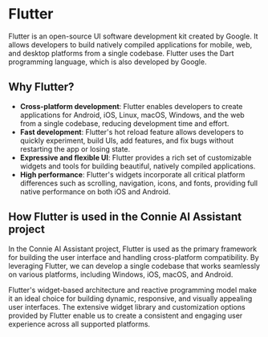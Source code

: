 # Flutter

Flutter is an open-source UI software development kit created by Google. It allows developers to build natively compiled applications for mobile, web, and desktop platforms from a single codebase. Flutter uses the Dart programming language, which is also developed by Google.

## Why Flutter?

- **Cross-platform development**: Flutter enables developers to create applications for Android, iOS, Linux, macOS, Windows, and the web from a single codebase, reducing development time and effort.
- **Fast development**: Flutter's hot reload feature allows developers to quickly experiment, build UIs, add features, and fix bugs without restarting the app or losing state.
- **Expressive and flexible UI**: Flutter provides a rich set of customizable widgets and tools for building beautiful, natively compiled applications.
- **High performance**: Flutter's widgets incorporate all critical platform differences such as scrolling, navigation, icons, and fonts, providing full native performance on both iOS and Android.

## How Flutter is used in the Connie AI Assistant project

In the Connie AI Assistant project, Flutter is used as the primary framework for building the user interface and handling cross-platform compatibility. By leveraging Flutter, we can develop a single codebase that works seamlessly on various platforms, including Windows, iOS, macOS, and Android.

Flutter's widget-based architecture and reactive programming model make it an ideal choice for building dynamic, responsive, and visually appealing user interfaces. The extensive widget library and customization options provided by Flutter enable us to create a consistent and engaging user experience across all supported platforms. 